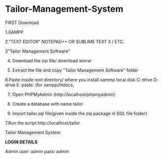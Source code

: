 # Tailor-Management-System
FIRST Download

1.XAMPP

2."TEXT EDITOR" NOTEPAD++ OR SUBLIME TEXT 3 / ETC.

3"Tailor Management Software"

4. Download the zip file/ download winrar

5. Extract the file and copy "Tailor Management Software" folder

6.Paste inside root directory/ where you install xammp local disk C: drive D: drive E: paste: (for xampp/htdocs, 

7. Open PHPMyAdmin (http://localhost/phpmyadmin)

8. Create a database with name tailor

6. Import tailor.sql file(given inside the zip package in SQL file folder)

7.Run the script http://localhost/tailor

Tailor Management System

**LOGIN DETAILS** 

Admin
user: admin
pass: admin
